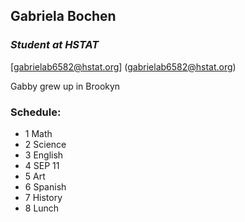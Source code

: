 ## **Gabriela Bochen**

### _Student at HSTAT_

[gabrielab6582@hstat.org] (gabrielab6582@hstat.org)

Gabby grew up in Brookyn

### Schedule: 
* 1 Math 
* 2 Science 
* 3 English 
* 4 SEP 11
* 5 Art 
* 6 Spanish 
* 7 History 
* 8 Lunch